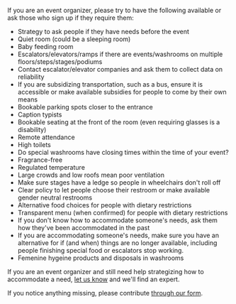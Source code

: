 If you are an event organizer, please try to have the following available or ask those who sign up if they require them:

- Strategy to ask people if they have needs before the event
- Quiet room (could be a sleeping room)
- Baby feeding room
- Escalators/elevators/ramps if there are events/washrooms on multiple floors/steps/stages/podiums
- Contact escalator/elevator companies and ask them to collect data on reliability
- If you are subsidizing transportation, such as a bus, ensure it is accessible or make available subsidies for people to come by their own means
- Bookable parking spots closer to the entrance
- Caption typists
- Bookable seating at the front of the room (even requiring glasses is a disability)
- Remote attendance
- High toilets
- Do special washrooms have closing times within the time of your event?
- Fragrance-free
- Regulated temperature
- Large crowds and low roofs mean poor ventilation
- Make sure stages have a ledge so people in wheelchairs don't roll off
- Clear policy to let people choose their restroom or make available gender neutral restrooms
- Alternative food choices for people with dietary restrictions
- Transparent menu (when confirmed) for people with dietary restrictions
- If you don't know how to accommodate someone's needs, ask them how they've been accommodated in the past
- If you are accommodating someone's needs, make sure you have an alternative for if (and when) things are no longer available, including people finishing special food or escalators stop working.
- Femenine hygeine products and disposals in washrooms

If you are an event organizer and still need help strategizing how to accommodate a need, [let us know](https://goo.gl/forms/g8yYdS68aOAIo6ll1) and we'll find an expert.

If you notice anything missing, please contribute [through our form](https://goo.gl/forms/NIj3MaOZO169sHWJ3).
